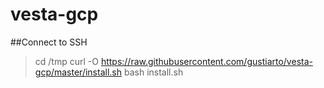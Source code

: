 # vesta-gcp
##Connect to SSH

> cd /tmp
> curl -O https://raw.githubusercontent.com/gustiarto/vesta-gcp/master/install.sh
> bash install.sh
